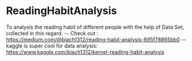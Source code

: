 # ReadingHabitAnalysis
To analysis the reading habit of different people with the help of Data Set, collected in this regard. 
	-- Check out : https://medium.com/@biach1312/reading-habit-analysis-895f78865bb0
	-- kaggle is super cool for data analysis: https://www.kaggle.com/biach1312/kernel-reading-habit-analysis

